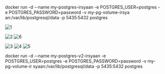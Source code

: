 docker run -d --name my-postgres-irsyaan -e POSTGRES_USER=postgres -e POSTGRES_PASSWORD=password -v my-pg-volume-irsya
an:/var/lib/postgresql/data -p 5435:5432 postgres

![1](https://github.com/user-attachments/assets/29f7504c-0ce0-4f32-9dc2-8d50a9d3b139)

![2](https://github.com/user-attachments/assets/b97e948c-7bdb-4eaf-924b-b30c4026bdf9)
![6](https://github.com/user-attachments/assets/3bad5ce7-d3bf-43f1-9abb-8af678edbd68)

![3](https://github.com/user-attachments/assets/826f3d96-fa3c-4cd8-8d14-02b50f70ed13)
![4](https://github.com/user-attachments/assets/bfafd11a-1229-4516-821b-d59834e71ae5)
![5](https://github.com/user-attachments/assets/e1889c10-4e63-4c0a-a106-08c5cf598df9)

docker run -d --name my-postgres-v2-irsyaan -e POSTGRES_USER=postgres -e POSTGRES_PASSWORD=password -v my-pg-volume-ir
syaan:/var/lib/postgresql/data -p 5435:5432 postgres
